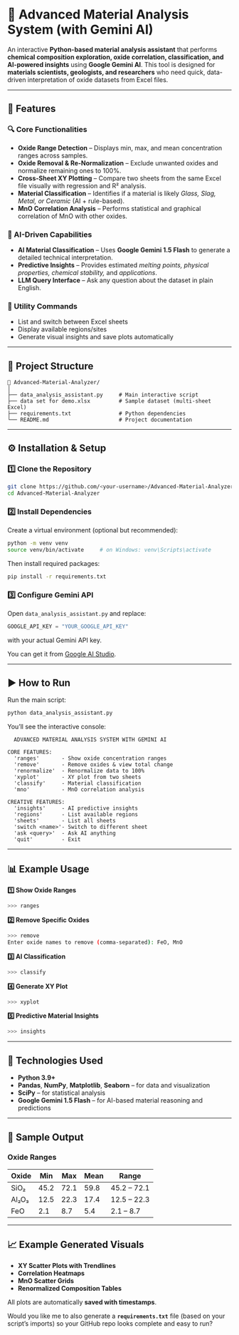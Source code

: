 # 🧪 Advanced Material Analysis System (with Gemini AI)

An interactive **Python-based material analysis assistant** that performs **chemical composition exploration, oxide correlation, classification, and AI-powered insights** using **Google Gemini AI**.
This tool is designed for **materials scientists, geologists, and researchers** who need quick, data-driven interpretation of oxide datasets from Excel files.

---

## 🚀 Features

### 🔍 Core Functionalities

* **Oxide Range Detection** – Displays min, max, and mean concentration ranges across samples.
* **Oxide Removal & Re-Normalization** – Exclude unwanted oxides and normalize remaining ones to 100%.
* **Cross-Sheet XY Plotting** – Compare two sheets from the same Excel file visually with regression and R² analysis.
* **Material Classification** – Identifies if a material is likely *Glass, Slag, Metal, or Ceramic* (AI + rule-based).
* **MnO Correlation Analysis** – Performs statistical and graphical correlation of MnO with other oxides.

### 🤖 AI-Driven Capabilities

* **AI Material Classification** – Uses **Google Gemini 1.5 Flash** to generate a detailed technical interpretation.
* **Predictive Insights** – Provides estimated *melting points, physical properties, chemical stability,* and *applications*.
* **LLM Query Interface** – Ask any question about the dataset in plain English.

### 🧭 Utility Commands

* List and switch between Excel sheets
* Display available regions/sites
* Generate visual insights and save plots automatically

---

## 🧩 Project Structure

```
📁 Advanced-Material-Analyzer/
│
├── data_analysis_assistant.py     # Main interactive script
├── data set for demo.xlsx         # Sample dataset (multi-sheet Excel)
├── requirements.txt               # Python dependencies
└── README.md                      # Project documentation
```

---

## ⚙️ Installation & Setup

### 1️⃣ Clone the Repository

```bash
git clone https://github.com/<your-username>/Advanced-Material-Analyzer.git
cd Advanced-Material-Analyzer
```

### 2️⃣ Install Dependencies

Create a virtual environment (optional but recommended):

```bash
python -m venv venv
source venv/bin/activate     # on Windows: venv\Scripts\activate
```

Then install required packages:

```bash
pip install -r requirements.txt
```

### 3️⃣ Configure Gemini API

Open `data_analysis_assistant.py` and replace:

```python
GOOGLE_API_KEY = "YOUR_GOOGLE_API_KEY"
```

with your actual Gemini API key.

You can get it from [Google AI Studio](https://aistudio.google.com/).

---

## ▶️ How to Run

Run the main script:

```bash
python data_analysis_assistant.py
```

You’ll see the interactive console:

```
  ADVANCED MATERIAL ANALYSIS SYSTEM WITH GEMINI AI

CORE FEATURES:
  'ranges'       - Show oxide concentration ranges
  'remove'       - Remove oxides & view total change
  'renormalize'  - Renormalize data to 100%
  'xyplot'       - XY plot from two sheets
  'classify'     - Material classification
  'mno'          - MnO correlation analysis

CREATIVE FEATURES:
  'insights'     - AI predictive insights
  'regions'      - List available regions
  'sheets'       - List all sheets
  'switch <name>'- Switch to different sheet
  'ask <query>'  - Ask AI anything
  'quit'         - Exit
```

---

## 📊 Example Usage

**1️⃣ Show Oxide Ranges**

```bash
>>> ranges
```

**2️⃣ Remove Specific Oxides**

```bash
>>> remove
Enter oxide names to remove (comma-separated): FeO, MnO
```

**3️⃣ AI Classification**

```bash
>>> classify
```

**4️⃣ Generate XY Plot**

```bash
>>> xyplot
```

**5️⃣ Predictive Material Insights**

```bash
>>> insights
```

---

## 🧠 Technologies Used

* **Python 3.9+**
* **Pandas**, **NumPy**, **Matplotlib**, **Seaborn** – for data and visualization
* **SciPy** – for statistical analysis
* **Google Gemini 1.5 Flash** – for AI-based material reasoning and predictions

---

## 🧾 Sample Output

### Oxide Ranges

| Oxide | Min  | Max  | Mean | Range       |
| ----- | ---- | ---- | ---- | ----------- |
| SiO₂  | 45.2 | 72.1 | 59.8 | 45.2 – 72.1 |
| Al₂O₃ | 12.5 | 22.3 | 17.4 | 12.5 – 22.3 |
| FeO   | 2.1  | 8.7  | 5.4  | 2.1 – 8.7   |

---

## 📈 Example Generated Visuals

* **XY Scatter Plots with Trendlines**
* **Correlation Heatmaps**
* **MnO Scatter Grids**
* **Renormalized Composition Tables**

All plots are automatically **saved with timestamps**.

Would you like me to also generate a **`requirements.txt`** file (based on your script’s imports) so your GitHub repo looks complete and easy to run?
